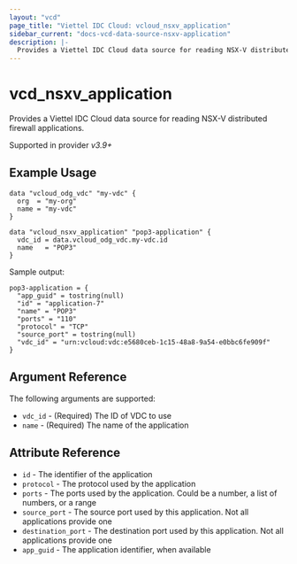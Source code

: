 ```yaml
---
layout: "vcd"
page_title: "Viettel IDC Cloud: vcloud_nsxv_application"
sidebar_current: "docs-vcd-data-source-nsxv-application"
description: |-
  Provides a Viettel IDC Cloud data source for reading NSX-V distributed firewall applications
---
```


# vcd\_nsxv\_application

Provides a Viettel IDC Cloud data source for reading NSX-V distributed firewall applications.

Supported in provider *v3.9+*

## Example Usage

```hcl
data "vcloud_odg_vdc" "my-vdc" {
  org  = "my-org"
  name = "my-vdc"
}

data "vcloud_nsxv_application" "pop3-application" {
  vdc_id = data.vcloud_odg_vdc.my-vdc.id
  name   = "POP3"
}
```

Sample output:

```
pop3-application = {
  "app_guid" = tostring(null)
  "id" = "application-7"
  "name" = "POP3"
  "ports" = "110"
  "protocol" = "TCP"
  "source_port" = tostring(null)
  "vdc_id" = "urn:vcloud:vdc:e5680ceb-1c15-48a8-9a54-e0bbc6fe909f"
}
```

## Argument Reference

The following arguments are supported:

* `vdc_id` - (Required) The ID of VDC to use
* `name` - (Required) The name of the application

## Attribute Reference

* `id` - The identifier of the application
* `protocol` - The protocol used by the application
* `ports` - The ports used by the application. Could be a number, a list of numbers, or a range
* `source_port` - The source port used by this application. Not all applications provide one
* `destination_port` - The destination port used by this application. Not all applications provide one
* `app_guid` - The application identifier, when available
